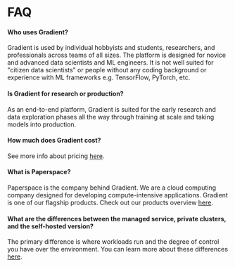 # FAQ

#### Who uses Gradient?

Gradient is used by individual hobbyists and students, researchers, and professionals across teams of all sizes.  The platform is designed for novice and advanced data scientists and ML engineers. It is not well suited for "citizen data scientists" or people without any coding background or experience with ML frameworks e.g. TensorFlow, PyTorch, etc.

#### Is Gradient for research or production?

As an end-to-end platform, Gradient is suited for the early research and data exploration phases all the way through training at scale and taking models into production. 

#### How much does Gradient cost?

See more info about pricing [here](https://gradient.paperspace.com/pricing).

#### What is Paperspace?

Paperspace is the company behind Gradient. We are a cloud computing company designed for developing compute-intensive applications. Gradient is one of our flagship products. Check out our products overview [here](https://paperspace.com/products).

#### What are the differences between the managed service, private clusters, and the self-hosted version?

The primary difference is where workloads run and the degree of control you have over the environment. You can learn more about these differences [here](../gradient-private-cloud/about/#choosing-between-our-managed-service-managed-private-clusters-and-self-hosting-gradient).

